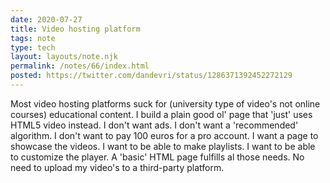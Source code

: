 ```yaml
---
date: 2020-07-27
title: Video hosting platform
tags: note
type: tech
layout: layouts/note.njk
permalink: /notes/66/index.html
posted: https://twitter.com/dandevri/status/1286371392452272129
---
```


Most video hosting platforms suck for (university type of video's not online courses) educational content. I build a plain good ol' page that 'just' uses HTML5 video instead. I don't want ads. I don't want a 'recommended' algorithm. I don't want to pay 100 euros for a pro account. I want a page to showcase the videos. I want to be able to make playlists. I want to be able to customize the player. A 'basic' HTML page fulfills al those needs. No need to upload my video's to a third-party platform.
